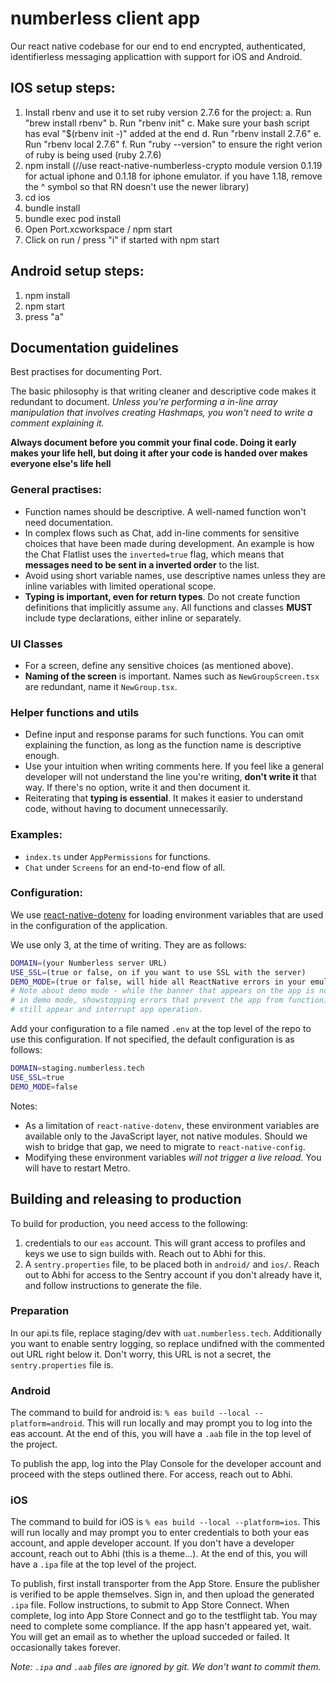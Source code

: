 # numberless client app

Our react native codebase for our end to end encrypted, authenticated, identifierless messaging applicattion with support for iOS and Android.

## IOS setup steps:

1. Install rbenv and use it to set ruby version 2.7.6 for the project:
   a. Run "brew install rbenv"
   b. Run "rbenv init"
   c. Make sure your bash script has eval "$(rbenv init -)" added at the end
   d. Run "rbenv install 2.7.6"
   e. Run "rbenv local 2.7.6"
   f. Run "ruby --version" to ensure the right verion of ruby is being used (ruby 2.7.6)
2. npm install (//use react-native-numberless-crypto module version 0.1.19 for actual iphone and 0.1.18 for iphone emulator. if you have 1.18, remove the ^ symbol so that RN doesn't use the newer library)
3. cd ios
4. bundle install
5. bundle exec pod install
6. Open Port.xcworkspace / npm start
7. Click on run / press "i" if started with npm start

## Android setup steps:

1. npm install
2. npm start
3. press "a"

## Documentation guidelines

Best practises for documenting Port.

The basic philosophy is that writing cleaner and descriptive code makes it redundant to document.
_Unless you're performing a in-line array manipulation that involves creating Hashmaps, you won't need to write a comment explaining it._

**Always document before you commit your final code. Doing it early makes your life hell, but doing it after your code is handed over makes everyone else's life hell**

### General practises:

- Function names should be descriptive. A well-named function won't need documentation.
- In complex flows such as Chat, add in-line comments for sensitive choices that have been made during development. An example is how the Chat Flatlist uses the `inverted=true` flag, which means that **messages need to be sent in a inverted order** to the list.
- Avoid using short variable names, use descriptive names unless they are inline variables with limited operational scope.
- **Typing is important, even for return types**. Do not create function definitions that implicitly assume `any`. All functions and classes **MUST** include type declarations, either inline or separately.

### UI Classes

- For a screen, define any sensitive choices (as mentioned above).
- **Naming of the screen** is important. Names such as `NewGroupScreen.tsx` are redundant, name it `NewGroup.tsx`.

### Helper functions and utils

- Define input and response params for such functions. You can omit explaining the function, as long as the function name is descriptive enough.
- Use your intuition when writing comments here. If you feel like a general developer will not understand the line you're writing, **don't write it** that way. If there's no option, write it and then document it.
- Reiterating that **typing is essential**. It makes it easier to understand code, without having to document unnecessarily.

### Examples:

- `index.ts` under `AppPermissions` for functions.
- `Chat` under `Screens` for an end-to-end flow of all.

### Configuration:

We use [react-native-dotenv](https://www.npmjs.com/package/react-native-dotenv) for loading environment variables that are used in the configuration of the application.

We use only 3, at the time of writing. They are as follows:

```bash
DOMAIN=(your Numberless server URL)
USE_SSL=(true or false, on if you want to use SSL with the server)
DEMO_MODE=(true or false, will hide all ReactNative errors in your emulator)
# Note about demo mode - while the banner that appears on the app is not shown
# in demo mode, showstopping errors that prevent the app from functioning will
# still appear and interrupt app operation.
```

Add your configuration to a file named `.env` at the top level of the repo to use this configuration. If not specified, the default configuration is as follows:

```bash
DOMAIN=staging.numberless.tech
USE_SSL=true
DEMO_MODE=false
```

Notes:

- As a limitation of `react-native-dotenv`, these environment variables are available only to the JavaScript layer, not native modules. Should we wish to bridge that gap, we need to migrate to `react-native-config`.
- Modifying these environment variables _will not trigger a live reload_. You will have to restart Metro.

## Building and releasing to production

To build for production, you need access to the following:

1. credentials to our `eas` account. This will grant access to profiles and keys we use to sign builds with. Reach out to Abhi for this.
1. A `sentry.properties` file, to be placed both in `android/` and `ios/`. Reach out to Abhi for access to the Sentry account if you don't already have it, and follow instructions to generate the file.

### Preparation

In our api.ts file, replace staging/dev with `uat.numberless.tech`. Additionally you want to enable sentry logging, so replace undifned with the commented out URL right below it. Don't worry, this URL is not a secret, the `sentry.properties` file is.

### Android

The command to build for android is: `% eas build --local --platform=android`. This will run locally and may prompt you to log into the eas account. At the end of this, you will have a `.aab` file in the top level of the project.

To publish the app, log into the Play Console for the developer account and proceed with the steps outlined there. For access, reach out to Abhi.

### iOS

The command to build for iOS is `% eas build --local --platform=ios`. This will run locally and may prompt you to enter credentials to both your eas account, and apple developer account. If you don't have a developer account, reach out to Abhi (this is a theme...). At the end of this, you will have a `.ipa` file at the top level of the project.

To publish, first install transporter from the App Store. Ensure the publisher is verified to be apple themselves. Sign in, and then upload the generated `.ipa` file. Follow instructions, to submit to App Store Connect. When complete, log into App Store Connect and go to the testflight tab. You may need to complete some compliance. If the app hasn't appeared yet, wait. You will get an email as to whether the upload succeded or failed. It occasionally takes forever.

_Note: `.ipa` and `.aab` files are ignored by git. We don't want to commit them._
